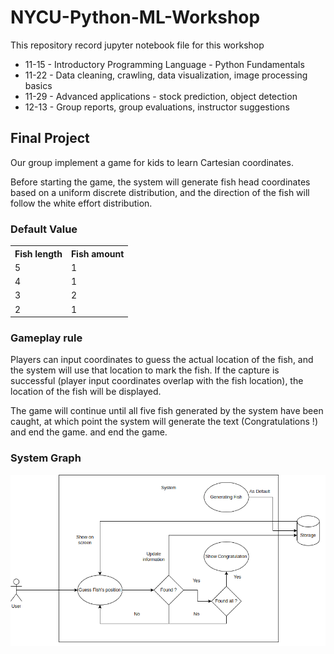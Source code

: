 # NYCU-Python-ML-Workshop

This repository record jupyter notebook file for this workshop

* 11-15 - Introductory Programming Language - Python Fundamentals
* 11-22 - Data cleaning, crawling, data visualization, image processing basics
* 11-29 - Advanced applications - stock prediction, object detection
* 12-13 - Group reports, group evaluations, instructor suggestions

## Final Project

Our group implement a game for kids to learn Cartesian coordinates.

Before starting the game, the system will generate fish head coordinates based on a uniform discrete distribution, and the direction of the fish will follow the white effort distribution.

### Default Value

<table>
    <tr>
        <th>
            Fish length
        </th>
        <th>
            Fish amount
        </th>
    </tr>
    <tr>
        <td>
            5
        </td>
        <td>
            1
        </td>
    </tr>
    <tr>
        <td>
            4
        </td>
        <td>
            1
        </td>
    </tr>
    <tr>
        <td>
            3
        </td>
        <td>
            2
        </td>
    </tr>
    <tr>
        <td>
            2
        </td>
        <td>
            1
        </td>
    </tr>
</table>

### Gameplay rule

Players can input coordinates to guess the actual location of the fish, and the system will use that location to mark the fish. If the capture is successful (player input coordinates overlap with the fish location), the location of the fish will be displayed.

The game will continue until all five fish generated by the system have been caught, at which point the system will generate the text (Congratulations !) and end the game. and end the game.

### System Graph

![System Graph](system%20graph.png)
